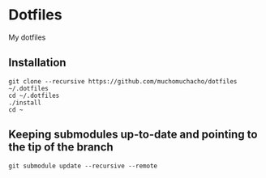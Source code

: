 # Dotfiles

My dotfiles

## Installation

    git clone --recursive https://github.com/muchomuchacho/dotfiles ~/.dotfiles
    cd ~/.dotfiles
    ./install
    cd ~

## Keeping submodules up-to-date and pointing to the tip of the branch

    git submodule update --recursive --remote
